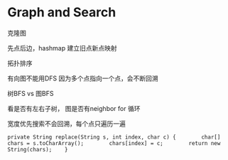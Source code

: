 # Graph and  Search

克隆图

先点后边，hashmap 建立旧点新点映射

拓扑排序

有向图不能用DFS 因为多个点指向一个点，会不断回溯

树BFS vs 图BFS

看是否有左右子树， 图是否有neighbor for 循环

宽度优先搜索不会回溯，每个点只遍历一遍

```text
private String replace(String s, int index, char c) {        char[] chars = s.toCharArray();        chars[index] = c;        return new String(chars);    }
```


